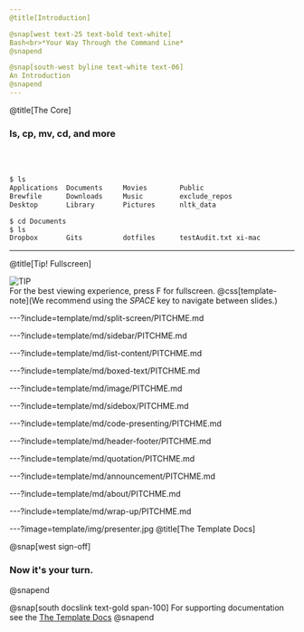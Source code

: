 ```yaml
---
@title[Introduction]

@snap[west text-25 text-bold text-white]
Bash<br>*Your Way Through the Command Line*
@snapend

@snap[south-west byline text-white text-06]
An Introduction
@snapend
---
```


@title[The Core]

### ls, cp, mv, cd, and more

<br><br>

```bash
$ ls
Applications  Documents     Movies        Public
Brewfile      Downloads     Music         exclude_repos
Desktop       Library       Pictures      nltk_data

$ cd Documents
$ ls
Dropbox       Gits          dotfiles      testAudit.txt xi-mac

```

---

@title[Tip! Fullscreen]

![TIP](template/img/tip.png)
<br>
For the best viewing experience, press F for fullscreen.
@css[template-note](We recommend using the _SPACE_ key to navigate between slides.)

---?include=template/md/split-screen/PITCHME.md

---?include=template/md/sidebar/PITCHME.md

---?include=template/md/list-content/PITCHME.md

---?include=template/md/boxed-text/PITCHME.md

---?include=template/md/image/PITCHME.md

---?include=template/md/sidebox/PITCHME.md

---?include=template/md/code-presenting/PITCHME.md

---?include=template/md/header-footer/PITCHME.md

---?include=template/md/quotation/PITCHME.md

---?include=template/md/announcement/PITCHME.md

---?include=template/md/about/PITCHME.md

---?include=template/md/wrap-up/PITCHME.md

---?image=template/img/presenter.jpg
@title[The Template Docs]

@snap[west sign-off]

### Now it's your turn.

@snapend

@snap[south docslink text-gold span-100]
For supporting documentation see the [The Template Docs](https://gitpitch.com/docs/the-template)
@snapend
